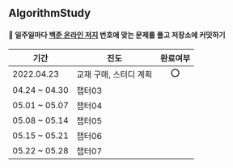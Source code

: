 ## AlgorithmStudy  
  
#### 📢 일주일마다 [백준 온라인 저지](https://www.acmicpc.net/search#q=2750&c=Problems) 번호에 맞는 문제를 풀고 저장소에 커밋하기  
|기간|진도|완료여부|
|---|---|:---:|
|2022.04.23| 교재 구매, 스터디 계획|⭕|
|04.24 ~ 04.30|챕터03||
|05.01 ~ 05.07|챕터04||
|05.08 ~ 05.14|챕터05||
|05.15 ~ 05.21|챕터06||
|05.22 ~ 05.28|챕터07||
